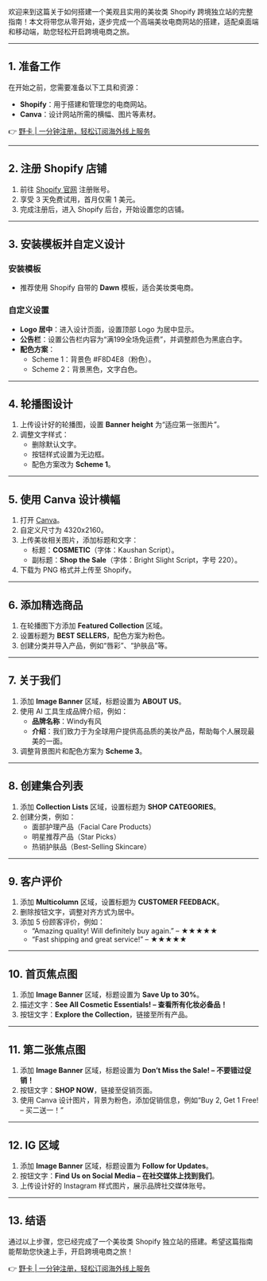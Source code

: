 欢迎来到这篇关于如何搭建一个美观且实用的美妆类 Shopify 跨境独立站的完整指南！本文将带您从零开始，逐步完成一个高端美妆电商网站的搭建，适配桌面端和移动端，助您轻松开启跨境电商之旅。

---

## 1. 准备工作

在开始之前，您需要准备以下工具和资源：

- **Shopify**：用于搭建和管理您的电商网站。
- **Canva**：设计网站所需的横幅、图片等素材。

👉 [野卡 | 一分钟注册，轻松订阅海外线上服务](https://bit.ly/bewildcard)

---

## 2. 注册 Shopify 店铺

1. 前往 [Shopify 官网](https://bit.ly/3Xq89AJ) 注册账号。
2. 享受 3 天免费试用，首月仅需 1 美元。
3. 完成注册后，进入 Shopify 后台，开始设置您的店铺。

---

## 3. 安装模板并自定义设计

### 安装模板
- 推荐使用 Shopify 自带的 **Dawn** 模板，适合美妆类电商。

### 自定义设置
- **Logo 居中**：进入设计页面，设置顶部 Logo 为居中显示。
- **公告栏**：设置公告栏内容为“满199全场免运费”，并调整颜色为黑底白字。
- **配色方案**：
  - Scheme 1：背景色 #F8D4E8（粉色）。
  - Scheme 2：背景黑色，文字白色。

---

## 4. 轮播图设计

1. 上传设计好的轮播图，设置 **Banner height** 为“适应第一张图片”。
2. 调整文字样式：
   - 删除默认文字。
   - 按钮样式设置为无边框。
   - 配色方案改为 **Scheme 1**。

---

## 5. 使用 Canva 设计横幅

1. 打开 [Canva](https://www.canva.com/)。
2. 自定义尺寸为 4320x2160。
3. 上传美妆相关图片，添加标题和文字：
   - 标题：**COSMETIC**（字体：Kaushan Script）。
   - 副标题：**Shop the Sale**（字体：Bright Slight Script，字号 220）。
4. 下载为 PNG 格式并上传至 Shopify。

---

## 6. 添加精选商品

1. 在轮播图下方添加 **Featured Collection** 区域。
2. 设置标题为 **BEST SELLERS**，配色方案为粉色。
3. 创建分类并导入产品，例如“唇彩”、“护肤品”等。

---

## 7. 关于我们

1. 添加 **Image Banner** 区域，标题设置为 **ABOUT US**。
2. 使用 AI 工具生成品牌介绍，例如：
   - **品牌名称**：Windy有风
   - **介绍**：我们致力于为全球用户提供高品质的美妆产品，帮助每个人展现最美的一面。
3. 调整背景图片和配色方案为 **Scheme 3**。

---

## 8. 创建集合列表

1. 添加 **Collection Lists** 区域，设置标题为 **SHOP CATEGORIES**。
2. 创建分类，例如：
   - 面部护理产品（Facial Care Products）
   - 明星推荐产品（Star Picks）
   - 热销护肤品（Best-Selling Skincare）

---

## 9. 客户评价

1. 添加 **Multicolumn** 区域，设置标题为 **CUSTOMER FEEDBACK**。
2. 删除按钮文字，调整对齐方式为居中。
3. 添加 5 份顾客评价，例如：
   - “Amazing quality! Will definitely buy again.” – ★★★★★
   - “Fast shipping and great service!” – ★★★★★

---

## 10. 首页焦点图

1. 添加 **Image Banner** 区域，标题设置为 **Save Up to 30%**。
2. 描述文字：**See All Cosmetic Essentials! – 查看所有化妆必备品！**
3. 按钮文字：**Explore the Collection**，链接至所有产品。

---

## 11. 第二张焦点图

1. 添加 **Image Banner** 区域，标题设置为 **Don’t Miss the Sale! – 不要错过促销！**
2. 按钮文字：**SHOP NOW**，链接至促销页面。
3. 使用 Canva 设计图片，背景为粉色，添加促销信息，例如“Buy 2, Get 1 Free! – 买二送一！”

---

## 12. IG 区域

1. 添加 **Image Banner** 区域，标题设置为 **Follow for Updates**。
2. 按钮文字：**Find Us on Social Media – 在社交媒体上找到我们**。
3. 上传设计好的 Instagram 样式图片，展示品牌社交媒体账号。

---

## 13. 结语

通过以上步骤，您已经完成了一个美妆类 Shopify 独立站的搭建。希望这篇指南能帮助您快速上手，开启跨境电商之旅！

👉 [野卡 | 一分钟注册，轻松订阅海外线上服务](https://bit.ly/bewildcard)